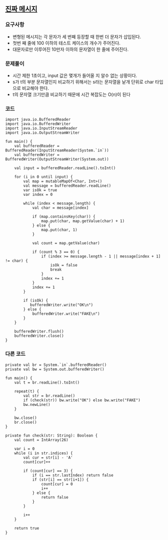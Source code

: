 ## [진짜 메시지](https://www.acmicpc.net/problem/9324)

### 요구사항
* 변형된 메시지는 각 문자가 세 번째 등장할 때 한번 더 문자가 삽입된다.
* 첫번 째 줄에 100 이하의 테스트 케이스의 개수가 주어진다.
* 대문자로만 이루어진 10만자 이하의 문자열이 한 줄에 주어진다.

### 문제풀이
* 시간 제한 1초이고, input 값은 몇개가 들어올 지 알수 없는 상황이다.
* s가 t의 부분 문자열인지 비교하기 위해서는 s라는 문자열을 낱개 단위로 char 타입으로 비교해야 한다.
* t의 문자열 크기만큼 비교하기 때문에 시간 복잡도는 O(n)이 된다

### 코드
```
import java.io.BufferedReader
import java.io.BufferedWriter
import java.io.InputStreamReader
import java.io.OutputStreamWriter

fun main() {
    val bufferedReader = BufferedReader(InputStreamReader(System.`in`))
    val bufferedWriter = BufferedWriter(OutputStreamWriter(System.out))

    val input = bufferedReader.readLine().toInt()

    for (i in 0 until input) {
        val map = mutableMapOf<Char, Int>()
        val message = bufferedReader.readLine()
        var isOk = true
        var index = 0

        while (index < message.length) {
            val char = message[index]

            if (map.containsKey(char)) {
                map.put(char, map.getValue(char) + 1)
            } else {
                map.put(char, 1)
            }

            val count = map.getValue(char)

            if (count % 3 == 0) {
                if (index >= message.length - 1 || message[index + 1] != char) {
                    isOk = false
                    break
                }
                index += 1
            }
            index += 1
        }

        if (isOk) {
           bufferedWriter.write("OK\n")
        } else {
            bufferedWriter.write("FAKE\n")
        }
    }

    bufferedWriter.flush()
    bufferedWriter.close()
}
```

### 다른 코드
```
private val br = System.`in`.bufferedReader()
private val bw = System.out.bufferedWriter()

fun main() {
    val t = br.readLine().toInt()

    repeat(t) {
        val str = br.readLine()
        if (check(str)) bw.write("OK") else bw.write("FAKE")
        bw.newLine()
    }

    bw.close()
    br.close()
}

private fun check(str: String): Boolean {
    val count = IntArray(26)

    var i = 0
    while (i in str.indices) {
        val cur = str[i] - 'A'
        count[cur]++

        if (count[cur] == 3) {
            if (i == str.lastIndex) return false
            if (str[i] == str[i+1]) {
                count[cur] = 0
                i++
            } else {
                return false
            }
        }

        i++
    }

    return true
}
```